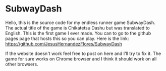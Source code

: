 # SubwayDash

Hello, this is the source code for my endless runner game SubwayDash. The actual title of the game is Chikatetsu Dashu but was translated to English. This is the first game I ever made. You can to go to the github pages page that hosts this so you can play. Here is the link: https://github.com/JesusHernandezFlores/SubwayDash

If the website doesn't work feel free to post on here and I'll try to fix it. The game for sure works on Chrome browser and I think it should work on all other browsers. 
